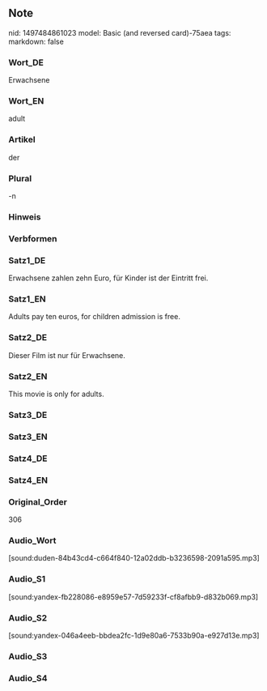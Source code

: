 ## Note
nid: 1497484861023
model: Basic (and reversed card)-75aea
tags: 
markdown: false

### Wort_DE
Erwachsene

### Wort_EN
adult

### Artikel
der

### Plural
-n

### Hinweis


### Verbformen


### Satz1_DE
Erwachsene zahlen zehn Euro, für Kinder ist der Eintritt frei.

### Satz1_EN
Adults pay ten euros, for children admission is free.

### Satz2_DE
Dieser Film ist nur für Erwachsene.

### Satz2_EN
This movie is only for adults.

### Satz3_DE


### Satz3_EN


### Satz4_DE


### Satz4_EN


### Original_Order
306

### Audio_Wort
[sound:duden-84b43cd4-c664f840-12a02ddb-b3236598-2091a595.mp3]

### Audio_S1
[sound:yandex-fb228086-e8959e57-7d59233f-cf8afbb9-d832b069.mp3]

### Audio_S2
[sound:yandex-046a4eeb-bbdea2fc-1d9e80a6-7533b90a-e927d13e.mp3]

### Audio_S3


### Audio_S4

